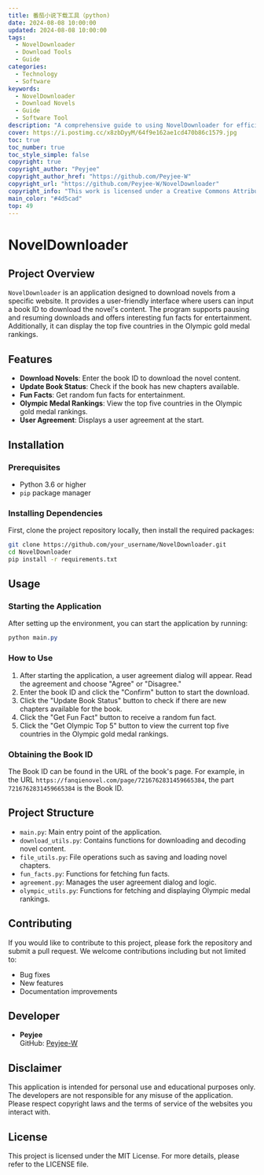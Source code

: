 ```yaml
---
title: 番茄小说下载工具（python)
date: 2024-08-08 10:00:00
updated: 2024-08-08 10:00:00
tags: 
  - NovelDownloader
  - Download Tools
  - Guide
categories: 
  - Technology
  - Software
keywords: 
  - NovelDownloader
  - Download Novels
  - Guide
  - Software Tool
description: "A comprehensive guide to using NovelDownloader for efficient novel downloading."
cover: https://i.postimg.cc/x8zbDyyM/64f9e162ae1cd470b86c1579.jpg
toc: true
toc_number: true
toc_style_simple: false
copyright: true
copyright_author: "Peyjee"
copyright_author_href: "https://github.com/Peyjee-W"
copyright_url: "https://github.com/Peyjee-W/NovelDownloader"
copyright_info: "This work is licensed under a Creative Commons Attribution-NonCommercial-ShareAlike 4.0 International License."
main_color: "#4d5cad"
top: 49
---
```


# NovelDownloader

## Project Overview

`NovelDownloader` is an application designed to download novels from a specific website. It provides a user-friendly interface where users can input a book ID to download the novel's content. The program supports pausing and resuming downloads and offers interesting fun facts for entertainment. Additionally, it can display the top five countries in the Olympic gold medal rankings.

## Features

*   **Download Novels**: Enter the book ID to download the novel content.
*   **Update Book Status**: Check if the book has new chapters available.
*   **Fun Facts**: Get random fun facts for entertainment.
*   **Olympic Medal Rankings**: View the top five countries in the Olympic gold medal rankings.
*   **User Agreement**: Displays a user agreement at the start.

## Installation

### Prerequisites

*   Python 3.6 or higher
*   `pip` package manager

### Installing Dependencies

First, clone the project repository locally, then install the required packages:

```bash
git clone https://github.com/your_username/NovelDownloader.git
cd NovelDownloader
pip install -r requirements.txt
```

## Usage

### Starting the Application

After setting up the environment, you can start the application by running:

```css
python main.py
```

### How to Use

1.  After starting the application, a user agreement dialog will appear. Read the agreement and choose "Agree" or "Disagree."
2.  Enter the book ID and click the "Confirm" button to start the download.
3.  Click the "Update Book Status" button to check if there are new chapters available for the book.
4.  Click the "Get Fun Fact" button to receive a random fun fact.
5.  Click the "Get Olympic Top 5" button to view the current top five countries in the Olympic gold medal rankings.

### Obtaining the Book ID

The Book ID can be found in the URL of the book's page. For example, in the URL `https://fanqienovel.com/page/7216762831459665384`, the part `7216762831459665384` is the Book ID.

## Project Structure

*   `main.py`: Main entry point of the application.
*   `download_utils.py`: Contains functions for downloading and decoding novel content.
*   `file_utils.py`: File operations such as saving and loading novel chapters.
*   `fun_facts.py`: Functions for fetching fun facts.
*   `agreement.py`: Manages the user agreement dialog and logic.
*   `olympic_utils.py`: Functions for fetching and displaying Olympic medal rankings.

## Contributing

If you would like to contribute to this project, please fork the repository and submit a pull request. We welcome contributions including but not limited to:

*   Bug fixes
*   New features
*   Documentation improvements

## Developer

*   **Peyjee**  
    GitHub: [Peyjee-W](https://github.com/Peyjee-W)

## Disclaimer

This application is intended for personal use and educational purposes only. The developers are not responsible for any misuse of the application. Please respect copyright laws and the terms of service of the websites you interact with.

## License

This project is licensed under the MIT License. For more details, please refer to the LICENSE file.
